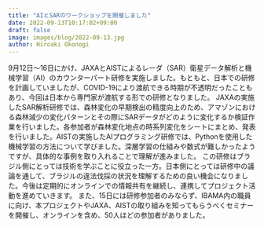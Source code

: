 ```yaml
---
title: "AIとSARのワークショップを開催しました"
date: 2022-09-13T10:17:02+09:00
draft: false
image: images/blog/2022-09-13.jpg
author: Hiroaki Okonogi
---
```


9月12日～16日にかけ、JAXAとAISTによるレーダ（SAR）衛星データ解析と機械学習（AI）のカウンターパート研修を実施しました。<!--more-->もともと、日本での研修を計画していましたが、COVID-19により渡航できる時期が不透明だったこともあり、今回は日本から専門家が渡航する形での研修となりました。
JAXAの実施したSAR解析研修では、森林変化の早期検出の精度向上のため、アマゾンにおける森林減少の変化パターンとその際にSARデータがどのように変化するか検証作業を行いました。各参加者が森林変化地点の時系列変化をシートにまとめ、発表を行いました。AISTの実施したAIプログラミング研修では、Pythonを使用した機械学習の方法について学びました。深層学習の仕組みや数式が難しかったようですが、具体的な事例を取り入れることで理解が進みました。
この研修はブラジル側にとっては技術を学ぶことに役立った一方。日本側にとっては研修中の議論を通して、ブラジルの違法伐採の状況を理解するための良い機会になりました。今後は定期的にオンラインでの情報共有を継続し、連携してプロジェクト活動を進めていきます。
また、15日には研修参加者のみならず、IBAMA内の職員に向け、本プロジェクトやJAXA、AISTの取り組みを知ってもらうべくセミナーを開催し、オンラインを含め、50人ほどの参加者がありました。